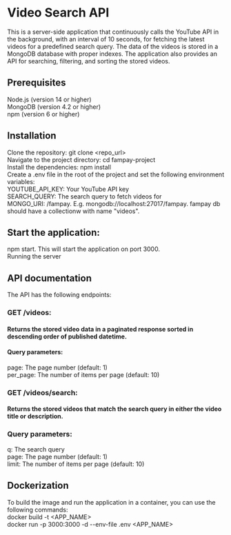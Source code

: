 # Video Search API
This is a server-side application that continuously calls the YouTube API in the background, with an interval of 10 seconds, for fetching the latest videos for a predefined search query. The data of the videos is stored in a MongoDB database with proper indexes. The application also provides an API for searching, filtering, and sorting the stored videos.

## Prerequisites
Node.js (version 14 or higher) <br>
MongoDB (version 4.2 or higher) <br>
npm (version 6 or higher) <br>

## Installation
Clone the repository: git clone <repo_url> <br>
Navigate to the project directory: cd fampay-project <br>
Install the dependencies: npm install <br>
Create a .env file in the root of the project and set the following environment variables: <br>
YOUTUBE_API_KEY: Your YouTube API key <br>
SEARCH_QUERY: The search query to fetch videos for <br>
MONGO_URI: <The URL of your MongoDB instance>/fampay. E.g. mongodb://localhost:27017/fampay. fampay db should have a collectionw with name "videos". <br>

## Start the application:
npm start. This will start the application on port 3000. <br>
Running the server <br>

## API documentation
The API has the following endpoints: <br>

### GET /videos: 
  #### Returns the stored video data in a paginated response sorted in descending order of published datetime. <br>

#### Query parameters:
page: The page number (default: 1) <br>
per_page: The number of items per page (default: 10) <br>

### GET /videos/search: 
  #### Returns the stored videos that match the search query in either the video title or description. <br>

### Query parameters:
q: The search query <br>
page: The page number (default: 1) <br>
limit: The number of items per page (default: 10) <br>


## Dockerization
To build the image and run the application in a container, you can use the following commands: <br>
docker build -t <APP_NAME> <br>
docker run -p 3000:3000 -d --env-file .env <APP_NAME> <br>

